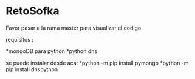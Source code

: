 # RetoSofka


Favor pasar a la rama master para visualizar el codigo


requisitos : 


*mongoDB para python
*python dns


se puede instalar desde aca:
*python -m pip install pymongo
*python -m pip install dnspython
